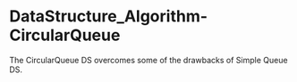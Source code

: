 # DataStructure_Algorithm-CircularQueue
The CircularQueue DS overcomes some of the drawbacks of Simple Queue DS.
